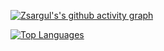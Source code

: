 [![Zsargul's's github activity graph](https://github-readme-activity-graph.vercel.app/graph?username=Zsargul&theme=high-contrast)](https://github.com/ashutosh00710/github-readme-activity-graph)

[![Top Languages](https://github-readme-stats.vercel.app/api/top-langs/?username=Zsargul&layout=donut-vertical)](https://github.com/anuraghazra/github-readme-stats)

